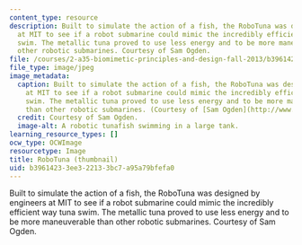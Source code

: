 ```yaml
---
content_type: resource
description: Built to simulate the action of a fish, the RoboTuna was designed by  engineers
  at MIT to see if a robot submarine could mimic the incredibly efficient way tuna
  swim. The metallic tuna proved to use less energy and to be more maneuverable than
  other robotic submarines. Courtesy of Sam Ogden.
file: /courses/2-a35-biomimetic-principles-and-design-fall-2013/b39614233ee322133bc7a95a79bfefa0_2-a35f13-th.jpg
file_type: image/jpeg
image_metadata:
  caption: Built to simulate the action of a fish, the RoboTuna was designed by engineers
    at MIT to see if a robot submarine could mimic the incredibly efficient way tuna
    swim. The metallic tuna proved to use less energy and to be more maneuverable
    than other robotic submarines. (Courtesy of [Sam Ogden](http://www.samogden.com/).)
  credit: Courtesy of Sam Ogden.
  image-alt: A robotic tunafish swimming in a large tank.
learning_resource_types: []
ocw_type: OCWImage
resourcetype: Image
title: RoboTuna (thumbnail)
uid: b3961423-3ee3-2213-3bc7-a95a79bfefa0
---
```

Built to simulate the action of a fish, the RoboTuna was designed by  engineers at MIT to see if a robot submarine could mimic the incredibly efficient way tuna swim. The metallic tuna proved to use less energy and to be more maneuverable than other robotic submarines. Courtesy of Sam Ogden.

